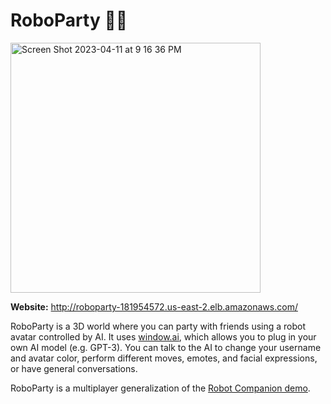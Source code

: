 # RoboParty 🤖🎉

<img width="400" alt="Screen Shot 2023-04-11 at 9 16 36 PM" src="https://user-images.githubusercontent.com/104385984/231322476-8e3ab480-1cc9-4e42-be0d-f7a4c60acdd4.png">

**Website:** http://roboparty-181954572.us-east-2.elb.amazonaws.com/

RoboParty is a 3D world where you can party with friends using a robot avatar controlled by AI. It uses [window.ai](https://github.com/alexanderatallah/window.ai), which allows you to plug in your own AI model (e.g. GPT-3). You can talk to the AI to change your username and avatar color, perform different moves, emotes, and facial expressions, or have general conversations.

RoboParty is a multiplayer generalization of the [Robot Companion demo](https://github.com/zoan37/robot-companion).
